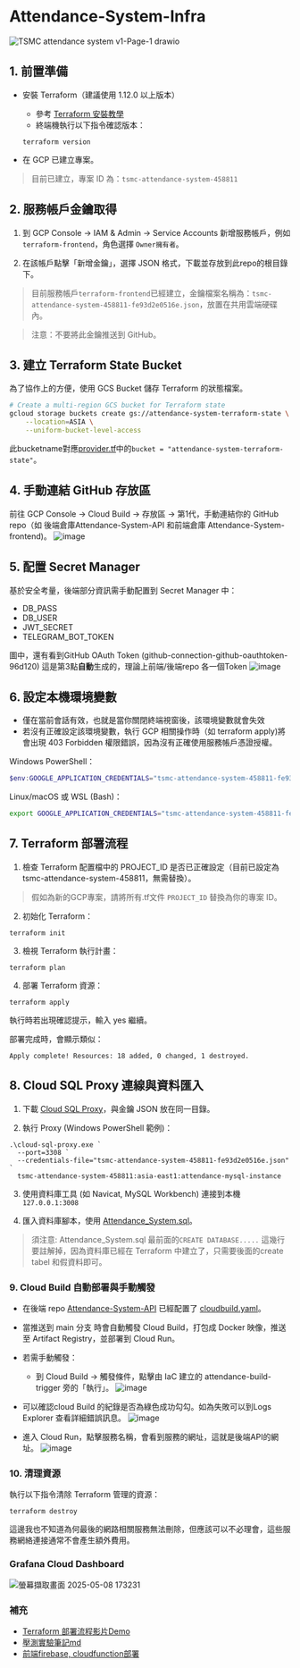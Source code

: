 # Attendance-System-Infra
![TSMC attendance system v1-Page-1 drawio](https://github.com/user-attachments/assets/cdf46f6d-1497-4699-b6a5-e2d1604e476b)

## 1. 前置準備
+ 安裝 Terraform（建議使用 1.12.0 以上版本）
    + 參考 [Terraform 安裝教學](https://developer.hashicorp.com/terraform/install
    )
    + 終端機執行以下指令確認版本：
    ```
    terraform version
    ```

+ 在 GCP 已建立專案。
> 目前已建立，專案 ID 為：`tsmc-attendance-system-458811`

## 2. 服務帳戶金鑰取得
1. 到 GCP Console → IAM & Admin → Service Accounts 新增服務帳戶，例如`terraform-frontend`，角色選擇 `Owner擁有者`。

2. 在該帳戶點擊「新增金鑰」，選擇 JSON 格式，下載並存放到此repo的根目錄下。
> 目前服務帳戶`terraform-frontend`已經建立，金鑰檔案名稱為：`tsmc-attendance-system-458811-fe93d2e0516e.json`，放置在共用雲端硬碟內。

> 注意：不要將此金鑰推送到 GitHub。

## 3. 建立 Terraform State Bucket
為了協作上的方便，使用 GCS Bucket 儲存 Terraform 的狀態檔案。
```bash
# Create a multi-region GCS bucket for Terraform state
gcloud storage buckets create gs://attendance-system-terraform-state \
    --location=ASIA \
    --uniform-bucket-level-access
```
此bucketname對應[provider.tf](./provider.tf)中的`bucket = "attendance-system-terraform-state"`。

## 4. 手動連結 GitHub 存放區
前往 GCP Console → Cloud Build → 存放區 → 第1代，手動連結你的 GitHub repo（如 後端倉庫Attendance-System-API 和前端倉庫
Attendance-System-frontend)。
![image](https://github.com/user-attachments/assets/03506b80-f991-4f60-876b-557e4a20af6b)

## 5. 配置 Secret Manager
基於安全考量，後端部分資訊需手動配置到 Secret Manager 中：
+ DB_PASS
+ DB_USER
+ JWT_SECRET
+ TELEGRAM_BOT_TOKEN

圖中，還有看到GitHub OAuth Token (github-connection-github-oauthtoken-96d120) 這是第3點**自動**生成的，理論上前端/後端repo 各一個Token
![image](https://github.com/user-attachments/assets/4ef6ea99-750b-4790-b778-f5bd2596d3d2)

## 6. 設定本機環境變數
+ 僅在當前會話有效，也就是當你關閉終端視窗後，該環境變數就會失效
+ 若沒有正確設定該環境變數，執行 GCP 相關操作時（如 terraform apply)將會出現 403 Forbidden 權限錯誤，因為沒有正確使用服務帳戶憑證授權。


Windows PowerShell：
```powershell
$env:GOOGLE_APPLICATION_CREDENTIALS="tsmc-attendance-system-458811-fe93d2e0516e.json"
```

Linux/macOS 或 WSL (Bash)：
```bash
export GOOGLE_APPLICATION_CREDENTIALS="tsmc-attendance-system-458811-fe93d2e0516e.json"
```

## 7. Terraform 部署流程

1. 檢查 Terraform 配置檔中的 PROJECT_ID 是否已正確設定（目前已設定為 tsmc-attendance-system-458811，無需替換）。
> 假如為新的GCP專案，請將所有.tf文件 `PROJECT_ID` 替換為你的專案 ID。

2. 初始化 Terraform：
```
terraform init
```

3. 檢視 Terraform 執行計畫：
```
terraform plan
```

4. 部署 Terraform 資源：
```
terraform apply
```
執行時若出現確認提示，輸入 yes 繼續。

部署完成時，會顯示類似：
```
Apply complete! Resources: 18 added, 0 changed, 1 destroyed.
```

## 8. Cloud SQL Proxy 連線與資料匯入
1. 下載 [Cloud SQL Proxy](https://cloud.google.com/sql/docs/mysql/connect-auth-proxy?hl=zh-tw)，與金鑰 JSON 放在同一目錄。

2. 執行 Proxy (Windows PowerShell 範例)：
```
.\cloud-sql-proxy.exe `
  --port=3308 `
  --credentials-file="tsmc-attendance-system-458811-fe93d2e0516e.json" `
  tsmc-attendance-system-458811:asia-east1:attendance-mysql-instance
```

3. 使用資料庫工具 (如 Navicat, MySQL Workbench) 連接到本機`127.0.0.1:3008`

4. 匯入資料庫腳本，使用 [Attendance_System.sql](https://github.com/JunTingLin/Attendance-System-db/blob/main/Attendance_System.sql)。

> 須注意: Attendance_System.sql 最前面的`CREATE DATABASE.....` 這幾行要註解掉，因為資料庫已經在 Terraform 中建立了，只需要後面的create tabel 和假資料即可。


### 9. Cloud Build 自動部署與手動觸發
+ 在後端 repo [Attendance-System-API](https://github.com/JunTingLin/Attendance-System-API) 已經配置了 [cloudbuild.yaml](https://github.com/JunTingLin/Attendance-System-API/blob/main/cloudbuild.yaml)。

+ 當推送到 main 分支 時會自動觸發 Cloud Build，打包成 Docker 映像，推送至 Artifact Registry，並部署到 Cloud Run。

+ 若需手動觸發：
    + 到 Cloud Build → 觸發條件，點擊由 IaC 建立的 attendance-build-trigger 旁的「執行」。
![image](https://github.com/user-attachments/assets/2974417e-5e99-43d3-9e73-468343d5694e)

+ 可以確認cloud Build 的紀錄是否為綠色成功勾勾。如為失敗可以到Logs Explorer 查看詳細錯誤訊息。
![image](https://github.com/user-attachments/assets/eacac5d9-c8ba-4529-b862-157fe7281219)

+ 進入 Cloud Run，點擊服務名稱，會看到服務的網址，這就是後端API的網址。
![image](https://github.com/user-attachments/assets/0c3d561a-5977-454d-8395-117d3e4e3178)


### 10. 清理資源
執行以下指令清除 Terraform 管理的資源：
```
terraform destroy
```

這邊我也不知道為何最後的網路相關服務無法刪除，但應該可以不必理會，這些服務網絡連接通常不會產生額外費用。

### Grafana Cloud Dashboard
![螢幕擷取畫面 2025-05-08 173231](https://github.com/user-attachments/assets/d717bb13-fcef-4531-b8aa-f278ece9f5e8)

### 補充
+ [Terraform 部署流程影片Demo](https://github.com/JunTingLin/Attendance-System-Infra/discussions/2)
+ [壓測實驗筆記md](./README-Stress-Testing.md)
+ [前端firebase, cloudfunction部署](https://github.com/jhen-fang/Attendance-System-frontend/blob/main/README-firebase.md)







